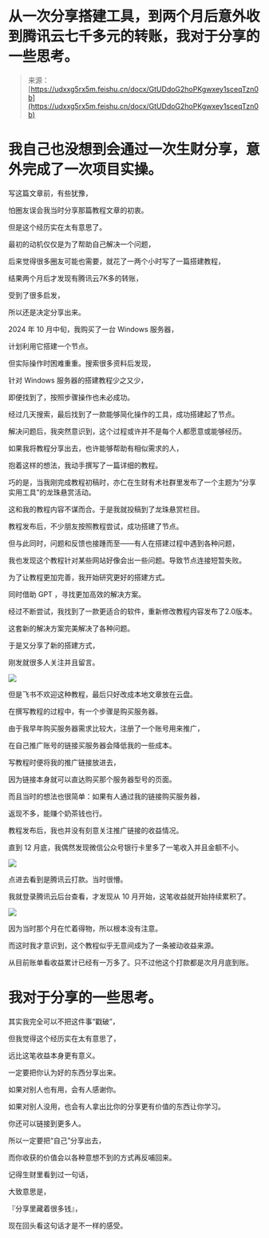 # 从一次分享搭建工具，到两个月后意外收到腾讯云七千多元的转账，我对于分享的一些思考。

> 来源：[https://udxxg5rx5m.feishu.cn/docx/GtUDdoG2hoPKgwxey1sceqTzn0b](https://udxxg5rx5m.feishu.cn/docx/GtUDdoG2hoPKgwxey1sceqTzn0b)

# 我自己也没想到会通过一次生财分享，意外完成了一次项目实操。

写这篇文章前，有些犹豫，

怕圈友误会我当时分享那篇教程文章的初衷。

但是这个经历实在太有意思了。

最初的动机仅仅是为了帮助自己解决一个问题，

后来觉得很多圈友可能也需要，就花了一两个小时写了一篇搭建教程，

结果两个月后才发现有腾讯云7K多的转账，

受到了很多启发，

所以还是决定分享出来。

2024 年 10 月中旬，我购买了一台 Windows 服务器，

计划利用它搭建一个节点。

但实际操作时困难重重。搜索很多资料后发现，

针对 Windows 服务器的搭建教程少之又少，

即便找到了，按照步骤操作也未必成功。

经过几天搜索，最后找到了一款能够简化操作的工具，成功搭建起了节点。

解决问题后，我突然意识到，这个过程或许并不是每个人都愿意或能够经历。

如果我将教程分享出去，也许能够帮助有相似需求的人，

抱着这样的想法，我动手撰写了一篇详细的教程。

巧的是，当我刚完成教程初稿时，亦仁在生财有术社群里发布了一个主题为“分享实用工具”的龙珠悬赏活动。

这和我的教程内容不谋而合。于是我就投稿到了龙珠悬赏栏目。

教程发布后，不少朋友按照教程尝试，成功搭建了节点。

但与此同时，问题和反馈也接踵而至——有人在搭建过程中遇到各种问题，

我也发现这个教程针对某些网站好像会出一些问题。导致节点连接短暂失败。

为了让教程更加完善，我开始研究更好的搭建方式。

同时借助 GPT ，寻找更加高效的解决方案。

经过不断尝试，我找到了一款更适合的软件，重新修改教程内容发布了2.0版本。

这套新的解决方案完美解决了各种问题。

于是又分享了新的搭建方式，

刚发就很多人关注并且留言。

![](img/e3515686d77e324a4d81cc5efa1454b5.png)

但是飞书不欢迎这种教程，最后只好改成本地文章放在云盘。

在撰写教程的过程中，有一个步骤是购买服务器。

由于我早年购买服务器需求比较大，注册了一个账号用来推广，

在自己推广账号的链接买服务器会降低我的一些成本。

写教程时便将我的推广链接放进去，

因为链接本身就可以直达购买那个服务器型号的页面。

而且当时的想法也很简单：如果有人通过我的链接购买服务器，

返现不多，能赚个奶茶钱也行。

教程发布后，我也并没有刻意关注推广链接的收益情况。

直到 12 月底，我偶然发现微信公众号银行卡里多了一笔收入并且金额不小。

![](img/1869449b3b3ed9c8693999dbced2d8fc.png)

点进去看到是腾讯云打款。当时很懵。

我就登录腾讯云后台查看，才发现从 10 月开始，这笔收益就开始持续累积了。

![](img/d788089f910a44674d1327e7f85a6a93.png)

因为当时那个月在忙着得物，所以根本没有注意。

而这时我才意识到，这个教程似乎无意间成为了一条被动收益来源。

从目前账单看收益累计已经有一万多了。只不过他这个打款都是次月月底到账。

# 我对于分享的一些思考。

其实我完全可以不把这件事“戳破”，

但我觉得这个经历实在太有意思了，

远比这笔收益本身更有意义。

一定要把你认为好的东西分享出来。

如果对别人也有用，会有人感谢你。

如果对别人没用，也会有人拿出比你的分享更有价值的东西让你学习。

你还可以链接到更多人。

所以一定要把“自己”分享出去，

而你收获的价值会以各种意想不到的方式再反哺回来。

记得生财里看到过一句话，

大致意思是，

『分享里藏着很多钱』，

现在回头看这句话才是不一样的感受。